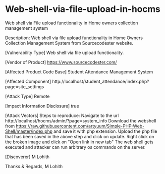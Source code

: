 
# Web-shell-via-file-upload-in-hocms
Web shell via File upload functionality in Home owners collection management system

Description: Web shell via file upload functionality in Home Owners Collection Management System from Sourcecodester website.

[Vulnerability Type] Web shell via file upload functionality.

[Vendor of Product] https://www.sourcecodester.com/

[Affected Product Code Base] Student Attendance Management System

[Affected Component] http://localhost/student_attendance/index.php?page=site_settings

[Attack Type] Remote

[Impact Information Disclosure] true

[Attack Vectors] Steps to reproduce:
Navigate to the url http://localhost/hocms/admin/?page=system_info
Download the webshell from https://raw.githubusercontent.com/artyuum/Simple-PHP-Web-Shell/master/index.php and save it with php extension.
Upload the php file that has been saved in the above step and click on update. 
Right click on the broken image and click on "Open link in new tab"
The web shell gets executed and attacker can run arbitrary os commands on the server. 

[Discoverer] M Lohith


Thanks & Regards,
M Lohith

